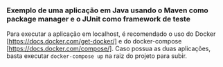 ### Exemplo de uma aplicação em Java usando o Maven como package manager e o JUnit como framework de teste

Para executar a aplicação em localhost, é recomendado o uso do Docker [https://docs.docker.com/get-docker/] e do docker-compose [https://docs.docker.com/compose/]. Caso possua as duas aplicações, basta executar `docker-compose up` na raiz do projeto para subir.
